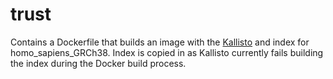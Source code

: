 # trust
Contains a Dockerfile that builds an image with the [Kallisto](https://pachterlab.github.io/kallisto/)
and index for homo_sapiens_GRCh38. Index is copied in as Kallisto currently fails building the index during the Docker build process.

